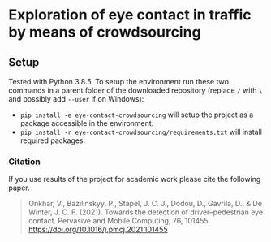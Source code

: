 # Exploration of eye contact in traffic by means of crowdsourcing

## Setup
Tested with Python 3.8.5. To setup the environment run these two commands in a parent folder of the downloaded repository (replace `/` with `\` and possibly add `--user` if on Windows):
- `pip install -e eye-contact-crowdsourcing` will setup the project as a package accessible in the environment.
- `pip install -r eye-contact-crowdsourcing/requirements.txt` will install required packages.

### Citation
If you use results of the project for academic work please cite the following paper.

> Onkhar, V., Bazilinskyy, P., Stapel, J. C. J., Dodou, D., Gavrila, D., & De Winter, J. C. F. (2021). Towards the detection of driver–pedestrian eye contact. Pervasive and Mobile Computing, 76, 101455. https://doi.org/10.1016/j.pmcj.2021.101455
